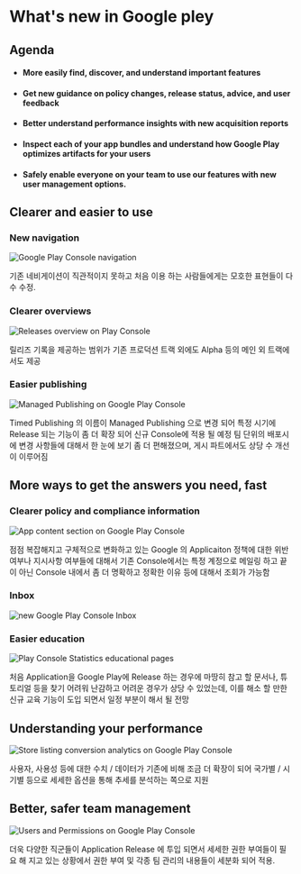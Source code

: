# What's new in Google pley



## Agenda

- #### More easily find, discover, and understand important features

- #### Get new guidance on policy changes, release status, advice, and user feedback

- #### Better understand performance insights with new acquisition reports

- #### Inspect each of your app bundles and understand how Google Play optimizes artifacts for your users

- #### Safely enable everyone on your team to use our features with new user management options.



## Clearer and easier to use

### New navigation

![Google Play Console navigation](https://1.bp.blogspot.com/-X3kqG4NU8eM/XthWzaNrSgI/AAAAAAAAO_s/hz-RdPsHsic9zaxo7LfInFNaiRWl0zL-QCLcBGAsYHQ/s1600/image6.png)

기존 네비게이션이 직관적이지 못하고 처음 이용 하는 사람들에게는
모호한 표현들이 다수 수정.



### Clearer overviews

![Releases overview on Play Console](https://1.bp.blogspot.com/-7hDnIXA2zUM/Xt_-9SxQg-I/AAAAAAAAPC4/HAwkEJq-PBkAB5aHAVZ5pfHqH1Zvnf4pwCLcBGAsYHQ/s1600/image3.png)

릴리즈 기록을 제공하는 범위가 기존 프로덕션 트랙 외에도 Alpha 등의 메인 외 
트랙에서도 제공



### Easier publishing

![Managed Publishing on Google Play Console](https://4.bp.blogspot.com/-sofzholpkLo/XthXYtyGDqI/AAAAAAAAO_8/BlgWCEEh7zgzLbVtPwNs0UM5JoxZYEXVwCLcBGAsYHQ/s1600/image3.png)

Timed Publishing 의 이름이 Managed Publishing 으로 변경 되어
특정 시기에 Release 되는 기능이 좀 더 확장 되어 신규 Console에 적용 될 예정
팀 단위의 배포시에 변경 사항들에 대해서 한 눈에 보기 좀 더 편해졌으며,
게시 파트에서도 상당 수 개선이 이루어짐



## More ways to get the answers you need, fast

### Clearer policy and compliance information

![App content section on Google Play Console](https://4.bp.blogspot.com/-UuYScEFwQFM/XthXx_l3U5I/AAAAAAAAPAI/vlfAXGgbzXcXo1yPRfsBXj2-aJ87yMCagCLcBGAsYHQ/s1600/image1.png)

점점 복잡해지고 구체적으로 변화하고 있는 Google 의 Applicaiton 정책에 대한
위반 여부나 지시사항 여부들에 대해서 기존 Console에서는 특정 계정으로 메일링 하고 끝이 아닌 Console 내에서 좀 더 명확하고 정확한 이유 등에 대해서 조회가 가능함

### Inbox

![new Google Play Console Inbox](https://4.bp.blogspot.com/-5OuzSy_ddA0/XthYBh3h79I/AAAAAAAAPAU/EwRWKVtZkb8sjxvi1qdT0EK7ofuAxtP0ACLcBGAsYHQ/s1600/image7.png)

### Easier education

![Play Console Statistics educational pages](https://2.bp.blogspot.com/-xvwMll-1cM0/XthYPf9wKJI/AAAAAAAAPAY/pVj5sLJj5C0NPe9fHSy3iJI1m0KR2wsJwCLcBGAsYHQ/s1600/image5.png)

처음 Application을 Google Play에 Release 하는 경우에 마땅히 참고 할 문서나,
튜토리얼 등을 찾기 어려워 난감하고 어려운 경우가 상당 수 있었는데,
이를 해소 할 만한 신규 교육 기능이 도입 되면서 일정 부분이 해서 될 전망

## Understanding your performance

![Store listing conversion analytics on Google Play Console](https://1.bp.blogspot.com/-lblKHdUWwgg/XthYlA-9mmI/AAAAAAAAPAk/1ExsaGlnfSUyyg__Tv3_QHqK8pO_YrUKACLcBGAsYHQ/s1600/image8.png)

사용자, 사용성 등에 대한 수치 / 데이터가 기존에 비해 조금 더 확장이 되어
국가별 / 시기별 등으로 세세한 옵션을 통해 추세를 분석하는 쪽으로 지원

## Better, safer team management

![Users and Permissions on Google Play Console](https://2.bp.blogspot.com/-qEor_O28osg/XthYzX-gESI/AAAAAAAAPAo/zeIeY9YhU7UyeENXYxM9tD4ezJzN40DwQCLcBGAsYHQ/s1600/image9.png)

더욱 다양한 직군들이 Application Release 에 투입 되면서
세세한 권한 부여들이 필요 해 지고 있는 상황에서
권한 부여 및 각종 팀 관리의 내용들이 세분화 되어 적용.